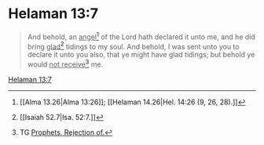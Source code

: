 # Helaman 13:7

> And behold, an <u>angel</u>[^a] of the Lord hath declared it unto me, and he did bring <u>glad</u>[^b] tidings to my soul. And behold, I was sent unto you to declare it unto you also, that ye might have glad tidings; but behold ye would <u>not receive</u>[^c] me.

[Helaman 13:7](https://www.churchofjesuschrist.org/study/scriptures/bofm/hel/13?lang=eng&id=p7#p7)


[^a]: [[Alma 13.26|Alma 13:26]]; [[Helaman 14.26|Hel. 14:26 (9, 26, 28).]]
[^b]: [[Isaiah 52.7|Isa. 52:7.]]
[^c]: TG [Prophets, Rejection of.](https://www.churchofjesuschrist.org/study/scriptures/tg/prophets-rejection-of?lang=eng)
